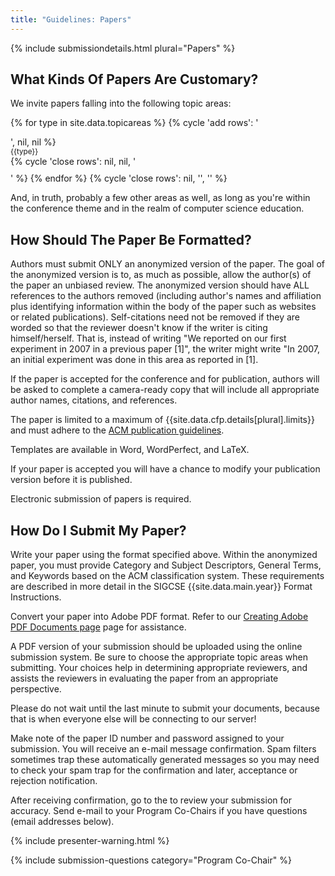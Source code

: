 ```yaml
---
title: "Guidelines: Papers"
---
```


{% include submissiondetails.html plural="Papers" %}

## What Kinds Of Papers Are Customary?

We invite papers falling into the following topic areas:


{% for type in site.data.topicareas %}
  {% cycle 'add rows': '<div class="row" style="padding-bottom: 10px; ">', nil, nil %}
    <div class="col-md-3 col-md-offset-1">
      <small>{{type}}</small>
    </div>
  {% cycle 'close rows': nil, nil, '</div>' %}
{% endfor %}
{% cycle 'close rows': nil, '</div>', '</div>' %}

And, in truth, probably a few other areas as well, as long as you're within the conference theme and in the realm of computer science education.

## How Should The Paper Be Formatted?

Authors must submit ONLY an anonymized version of the paper. The goal of the anonymized version is to, as much as possible, allow the author(s) of the paper an unbiased review. The anonymized version should have ALL references to the authors removed (including author's names and affiliation plus identifying information within the body of the paper such as websites or related publications). Self-citations need not be removed if they are worded so that the reviewer doesn't know if the writer is citing himself/herself. That is, instead of writing "We reported on our first experiment in 2007 in a previous paper [1]", the writer might write "In 2007, an initial experiment was done in this area as reported in [1].

If the paper is accepted for the conference and for publication, authors will be asked to complete a camera-ready copy that will include all appropriate author names, citations, and references.

The paper is limited to a maximum of {{site.data.cfp.details[plural].limits}} and must adhere to the <a href = "{{site.data.main.acmpubguidelines}}">ACM publication guidelines</a>.

Templates are available in Word, WordPerfect, and LaTeX.

If your paper is accepted you will have a chance to modify your publication version before it is published.

Electronic submission of papers is required.

## How Do I Submit My Paper?
Write your paper using the format specified above. Within the anonymized paper, you must provide Category and Subject Descriptors, General Terms, and Keywords based on the ACM classification system. These requirements are described in more detail in the SIGCSE {{site.data.main.year}} Format Instructions.

Convert your paper into Adobe PDF format. Refer to our [Creating
    Adobe PDF Documents page](creating_pdf.html) page for assistance.

A PDF version of your submission should be uploaded using the online submission system. Be sure to choose the appropriate topic areas when submitting. Your choices help in determining appropriate reviewers, and assists the reviewers in evaluating the paper from an appropriate perspective.

Please do not wait until the last minute to submit your documents, because that is when everyone else will be connecting to our server!

Make note of the paper ID number and password assigned to your submission. You will receive an e-mail message confirmation. Spam filters sometimes trap these automatically generated messages so you may need to check your spam trap for the confirmation and later, acceptance or rejection notification.

After receiving confirmation, go to the to review your submission for accuracy. Send e-mail to your Program Co-Chairs if you have questions (email addresses below).

{% include presenter-warning.html %}

{% include submission-questions category="Program Co-Chair" %}
